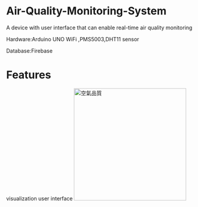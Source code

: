 # Air-Quality-Monitoring-System
A device with user interface that can enable real-time air quality monitoring

Hardware:Arduino UNO WiFi ,PMS5003,DHT11 sensor

Database:Firebase

# Features
visualization user interface
<img src="https://github.com/user-attachments/assets/2febe6b4-74e1-4aa9-b1a7-7cb9617b951c" alt="空氣品質" style="width:300px;">
